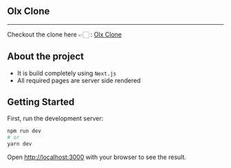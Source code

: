 ## Olx Clone
___

Checkout the clone here 👉🏻 : [Olx Clone](https://elaborate-gecko-8b697d.netlify.app/)

## About the project
* It is build completely using `Next.js`
* All required pages are server side rendered
  

## Getting Started

First, run the development server:

```bash
npm run dev
# or
yarn dev
```

Open [http://localhost:3000](http://localhost:3000) with your browser to see the result.
